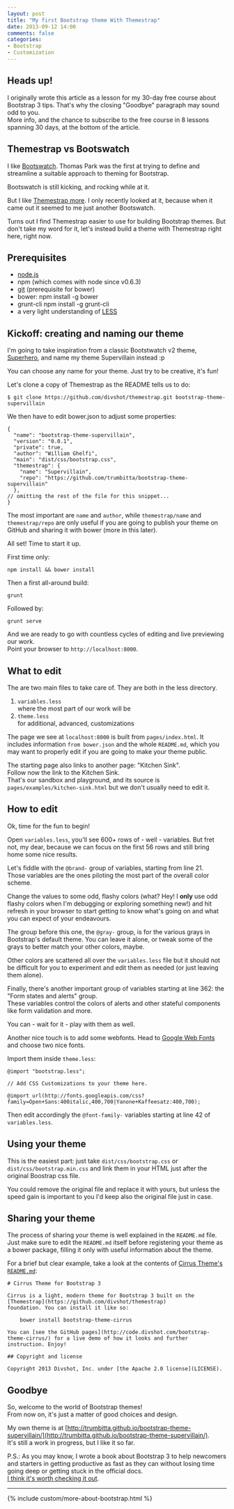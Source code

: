 ```yaml
---
layout: post
title: "My first Bootstrap theme With Themestrap"
date: 2013-09-12 14:00
comments: false
categories:
- Bootstrap
- Customization
---
```


## Heads up!

I originally wrote this article as a lesson for my 30-day free course about Bootstrap 3 tips. That's why the closing "Goodbye" paragraph may sound odd to you.  
More info, and the chance to subscribe to the free course in 8 lessons spanning 30 days, at the bottom of the article.

## Themestrap vs Bootswatch

I like [Bootswatch](http://bootswatch.com/).
Thomas Park was the first at trying to define and streamline a suitable approach to theming for Bootstrap.

Bootswatch is still kicking, and rocking while at it.

But I like [Themestrap more](http://code.divshot.com/themestrap/). I only recently looked at it, because when it came out it seemed to me just another Bootswatch.

Turns out I find Themestrap easier to use for building Bootstrap themes. But don't take my word for it, let's instead build a theme with Themestrap right here, right now.

## Prerequisites

* [node.js](http://nodejs.org/)
* npm (which comes with node since v0.6.3)
* [git](http://git-scm.com/) (prerequisite for bower)
* bower:
  npm install -g bower
* grunt-cli
  npm install -g grunt-cli
* a very light understanding of [LESS](http://lesscss.org/)

## Kickoff: creating and naming our theme

I'm going to take inspiration from a classic Bootstwatch v2 theme, [Superhero](http://bootswatch.com/2/superhero/), and name my theme Supervillain instead :p

You can choose any name for your theme. Just try to be creative, it's fun!

Let's clone a copy of Themestrap as the README tells us to do:

    $ git clone https://github.com/divshot/themestrap.git bootstrap-theme-supervillain

We then have to edit bower.json to adjust some properties:

    {
      "name": "bootstrap-theme-supervillain",
      "version": "0.0.1",
      "private": true,
      "author": "William Ghelfi",
      "main": "dist/css/bootstrap.css",
      "themestrap": {
        "name": "Supervillain",
        "repo": "https://github.com/trumbitta/bootstrap-theme-supervillain"
      },
    // omitting the rest of the file for this snippet...
    }

The most important are `name` and `author`, while `themestrap/name` and `themestrap/repo` are only useful if you are going to publish your theme on GitHub and sharing it with bower (more in this later).

All set! Time to start it up.

First time only:

    npm install && bower install

Then a first all-around build:

    grunt

Followed by:

    grunt serve

And we are ready to go with countless cycles of editing and live previewing our work.  
Point your browser to `http://localhost:8000`.

## What to edit

The are two main files to take care of. They are both in the less directory.

1.  `variables.less`  
    where the most part of our work will be
2.  `theme.less`  
    for additional, advanced, customizations

The page we see at `localhost:8000` is built from `pages/index.html`. It includes information `from bower.json` and the whole `README.md`, which you may want to properly edit if you are going to make your theme public.

The starting page also links to another page: "Kitchen Sink".  
Follow now the link to the Kitchen Sink.  
That's our sandbox and playground, and its source is `pages/examples/kitchen-sink.html` but we don't usually need to edit it.

## How to edit

Ok, time for the fun to begin!

Open `variables.less`, you'll see 600+ rows of - well - variables. But fret not, my dear, because we can focus on the first 56 rows and still bring home some nice results.

Let's fiddle with the `@brand-` group of variables, starting from line 21.  
Those variables are the ones piloting the most part of the overall color scheme.

Change the values to some odd, flashy colors (what? Hey! I **only** use odd flashy colors when I'm debugging or exploring something new!) and hit refresh in your browser to start getting to know what's going on and what you can expect of your endeavours.

The group before this one, the `@gray-` group, is for the various grays in Bootstrap's default theme. You can leave it alone, or tweak some of the grays to better match your other colors, maybe.

Other colors are scattered all over the `variables.less` file but it should not be difficult for you to experiment and edit them as needed (or just leaving them alone).

Finally, there's another important group of variables starting at line 362: the "Form states and alerts" group.  
These variables control the colors of alerts and other stateful components like form validation and more.

You can - wait for it - play with them as well.

Another nice touch is to add some webfonts. Head to [Google Web Fonts](http://www.google.com/fonts) and choose two nice fonts.

Import them inside `theme.less`:

    @import "bootstrap.less";

    // Add CSS Customizations to your theme here.

    @import url(http://fonts.googleapis.com/css?family=Open+Sans:400italic,400,700|Yanone+Kaffeesatz:400,700);

Then edit accordingly the `@font-family-` variables starting at line 42 of `variables.less`.

## Using your theme

This is the easiest part: just take `dist/css/bootstrap.css` or `dist/css/bootstrap.min.css` and link them in your HTML just after the original Boostrap css file.

You could remove the original file and replace it with yours, but unless the speed gain is important to you I'd keep also the original file just in case.

## Sharing your theme

The process of sharing your theme is well explained in the `README.md` file.  
Just make sure to edit the `README.md` itself before registering your theme as a bower package, filling it only with useful information about the theme.

For a brief but clear example, take a look at the contents of [Cirrus Theme's `README.md`](https://github.com/divshot/bootstrap-theme-cirrus/blob/master/README.md):

    # Cirrus Theme for Bootstrap 3

    Cirrus is a light, modern theme for Bootstrap 3 built on the [Themestrap](https://github.com/divshot/themestrap)
    foundation. You can install it like so:

        bower install bootstrap-theme-cirrus

    You can [see the GitHub pages](http://code.divshot.com/bootstrap-theme-cirrus/) for a live demo of how it looks and further instruction. Enjoy!

    ## Copyright and license

    Copyright 2013 Divshot, Inc. under [the Apache 2.0 license](LICENSE).

## Goodbye

So, welcome to the world of Bootstrap themes!  
From now on, it's just a matter of good choices and design.

My own theme is at [http://trumbitta.github.io/bootstrap-theme-supervillain/](http://trumbitta.github.io/bootstrap-theme-supervillain/).  
It's still a work in progress, but I like it so far.

P.S.: As you may know, I wrote a book about Bootstrap 3 to help newcomers and starters in getting productive as fast as they can without losing time going deep or getting stuck in the official docs.  
[I think it's worth checking it out](https://www.williamghelfi.com/bootstrap-in-practice).

<hr />

{% include custom/more-about-bootstrap.html %}
